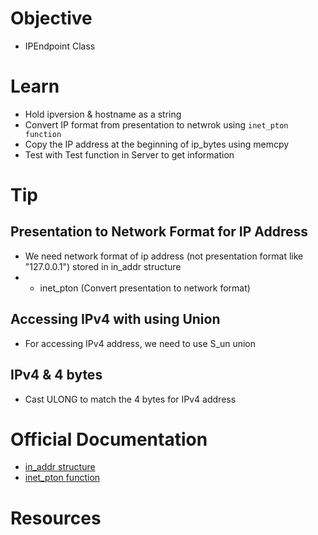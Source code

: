 # Objective
- IPEndpoint Class

# Learn
- Hold ipversion & hostname as a string
- Convert IP format from presentation to netwrok using <code>inet_pton function</code>
- Copy the IP address at the beginning of ip_bytes using memcpy
- Test with Test function in Server to get information


# Tip
## Presentation to Network Format for IP Address
- We need network format of ip address (not presentation format like "127.0.0.1") stored in in_addr structure
- - inet_pton (Convert presentation to network format)
## Accessing IPv4 with using Union
- For accessing IPv4 address, we need to use S_un union
## IPv4 & 4 bytes
- Cast ULONG to match the 4 bytes for IPv4 address

# Official Documentation
- [in_addr structure](https://learn.microsoft.com/en-us/windows/win32/api/winsock2/ns-winsock2-in_addr)
- [inet_pton function](https://learn.microsoft.com/en-us/windows/win32/api/ws2tcpip/nf-ws2tcpip-inet_pton)

# Resources
